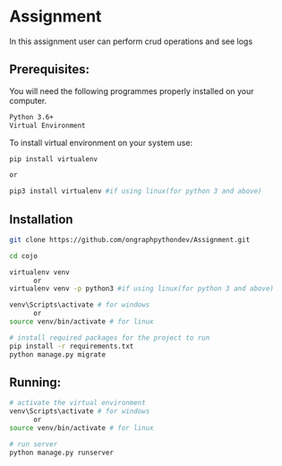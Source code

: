 # Assignment
<p> In this assignment user can perform crud operations and see logs</p>

## Prerequisites:
You will need the following programmes properly installed on your computer.
    
```bash
Python 3.6+
Virtual Environment
```

To install virtual environment on your system use:

```bash
pip install virtualenv

or

pip3 install virtualenv #if using linux(for python 3 and above)
```

## Installation

```bash
git clone https://github.com/ongraphpythondev/Assignment.git

cd cojo

virtualenv venv
      or
virtualenv venv -p python3 #if using linux(for python 3 and above)

venv\Scripts\activate # for windows
      or
source venv/bin/activate # for linux

# install required packages for the project to run
pip install -r requirements.txt
python manage.py migrate
```

## Running:

```bash
# activate the virtual environment
venv\Scripts\activate # for windows
      or
source venv/bin/activate # for linux

# run server
python manage.py runserver
```



